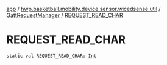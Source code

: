 [app](../../index.md) / [hwp.basketball.mobility.device.sensor.wicedsense.util](../index.md) / [GattRequestManager](index.md) / [REQUEST_READ_CHAR](.)

# REQUEST_READ_CHAR

`static val REQUEST_READ_CHAR: `[`Int`](https://kotlinlang.org/api/latest/jvm/stdlib/kotlin/-int/index.html)